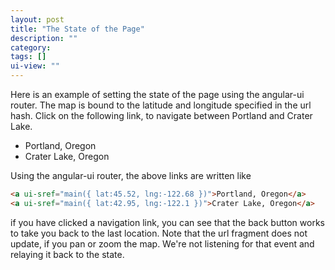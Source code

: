 ```yaml
---
layout: post
title: "The State of the Page"
description: ""
category:
tags: []
ui-view: ""
---
```

Here is an example of setting the state of the page using the angular-ui router. The map is bound to the
latitude and longitude specified in the url hash. Click on the following link, to
navigate between Portland and Crater Lake.

<ul>
    <li>
        <a ui-sref="main({ lat:45.52, lng:-122.68 })">Portland, Oregon</a>
    </li>
    <li>
        <a ui-sref="main({ lat:42.95, lng:-122.1 })">Crater Lake, Oregon</a>
    </li>
</ul>

Using the angular-ui router, the above links are written like

~~~ html
<a ui-sref="main({ lat:45.52, lng:-122.68 })">Portland, Oregon</a>
<a ui-sref="main({ lat:42.95, lng:-122.1 })">Crater Lake, Oregon</a>
~~~

if you have clicked a navigation link, you can see that the back button works to take you back to the last location. Note that the url fragment does not update, if you pan or zoom the map.  We're not listening for that event and relaying it back to the state.
